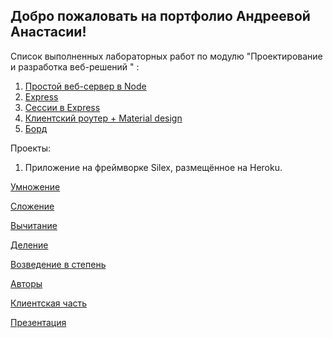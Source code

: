 ## Добро пожаловать на портфолио Андреевой Анастасии!
Список выполненных лабораторных работ по модулю  "Проектирование и разработка веб-решений " :
 1. [Простой веб-сервер в Node](https://github.com/nastyandreeva/13-03-2017---Node)
 2. [Express](https://github.com/nastyandreeva/Express) 
 3. [Сессии в Express](https://github.com/nastyandreeva/express_session)
 4. [Клиентский роутер + Material design](https://github.com/nastyandreeva/router)
 5. [Борд](https://kodaktor.ru/3ae91f2_2a3f2)
 
Проекты:
 1. Приложение на фреймворке Silex, размещённое на Heroku.
 
 [Умножение](https://molpik.herokuapp.com/mult/10/2)
 
 [Сложение](https://molpik.herokuapp.com/add/10/2)
 
 [Вычитание](https://molpik.herokuapp.com/sub/10/2)
 
 [Деление](https://molpik.herokuapp.com/div/10/2)
 
 [Возведение в степень](https://molpik.herokuapp.com/pow/10/2)
 
 [Авторы](https://molpik.herokuapp.com/author)
 
 [Клиентская часть](https://kodaktor.ru/157f210)
  
[Презентация](https://slides.com/molpik/deck-1#/)

